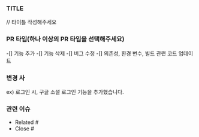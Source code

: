 ### TITLE
// 타이틀 작성해주세요

### PR 타입(하나 이상의 PR 타입을 선택해주세요)
-[] 기능 추가
-[] 기능 삭제
-[] 버그 수정
-[] 의존성, 환경 변수, 빌드 관련 코드 업데이트

### 변경 사
ex) 로그인 시, 구글 소셜 로그인 기능을 추가했습니다.

### 관련 이슈
- Related #
- Close #
